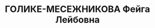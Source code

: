---
title: ГОЛИКЕ-МЕСЕЖНИКОВА Фейга Лейбовна
description: "Род. в 1889, Глухов, еврейка, обр.: высшее, б/п (бывший член Бунда,\
  \ партии эсеров). Проживала: Москва, Петровский бул., д. 21/23, кв. 34. Врач-терапевт\
  \ в поликлинике им.Моссовета. \n  Арестована 06.03.1937. Обв. в связи с эсеровской\
  \ террористической группой, антисоветской агитации и подготовке терактов против\
  \ руководителей ВКП(б). Приговор: ВК ВС СССР, 02.11.1937 – ВМН. Расстреляна 02.11.1937,\
  \ г.Москва. \n  Реабилитирована ВК ВС СССР 05.11.1957"
---